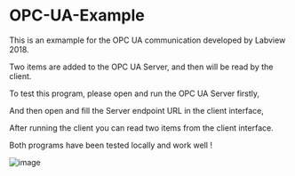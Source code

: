 # OPC-UA-Example

This is an exmample for the OPC UA communication developed by Labview 2018.

Two items are added to the OPC UA Server, and then will be read by the client.

To test this program, please open and run the OPC UA Server firstly,

And then open and fill the Server endpoint URL in the client interface,

After running the client you can read two items from the client interface.

Both programs have been tested locally and work well !

![image](https://github.com/ShouranMu/OPC-UA-Example/tree/master/pic%20example/example.png)
